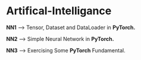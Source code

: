 # Artifical-Intelligance
**NN1** --> Tensor, Dataset and DataLoader in **PyTorch.**

**NN2** --> Simple Neural Network in **PyTorch.**

**NN3** --> Exercising Some **PyTorch** Fundamental.


